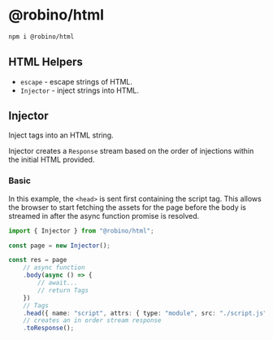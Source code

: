 # @robino/html

```bash
npm i @robino/html
```

## HTML Helpers

- `escape` - escape strings of HTML.
- `Injector` - inject strings into HTML.

## Injector

Inject tags into an HTML string.

Injector creates a `Response` stream based on the order of injections within the initial HTML provided.

### Basic

In this example, the `<head>` is sent first containing the script tag. This allows the browser to start fetching the assets for the page before the body is streamed in after the async function promise is resolved.

```ts
import { Injector } from "@robino/html";

const page = new Injector();

const res = page
	// async function
	.body(async () => {
		// await...
		// return Tags
	})
	// Tags
	.head({ name: "script", attrs: { type: "module", src: "./script.js" } })
	// creates an in order stream response
	.toResponse();
```
